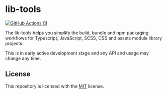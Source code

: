 # lib-tools

[![GitHub Actions CI](https://github.com/dagonmetric/lib-tools/workflows/CI/badge.svg)](https://github.com/dagonmetric/lib-tools/actions?query=workflow%3ACI)

The lib-tools helps you simplify the build, bundle and npm packaging workflows for Typescript, JavaScript, SCSS, CSS and assets module library projects.

This is in early active development stage and any API and usage may change any time.

## License

This repository is licensed with the [MIT](https://github.com/dagonmetric/lib-tools/blob/main/LICENSE) license.

